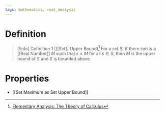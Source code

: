 ```yaml
---
tags: mathematics, real_analysis
---
```


# Definition

> [!info] Definition 1 ([[Set]] Upper Bound)[^1]
> For a set $S$, if there exists a [[Real Number]] $M$ such that $s \leq M$ for all $s \in S$, then $M$ is the upper bound of $S$ and $S$ is bounded above.

# Properties
- [[Set Maximum as Set Upper Bound]]

[^1]: [Elementary Analysis: The Theory of Calculus](zotero://open-pdf/library/items/GUY2WR3V?page=33)